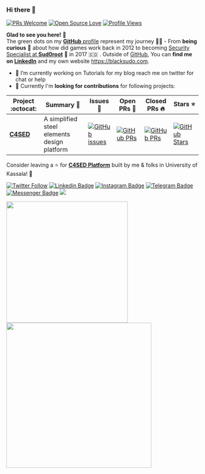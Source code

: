 ### Hi there 👋
[![PRs Welcome](https://img.shields.io/badge/PRs-welcome-brightgreen.svg?style=flat&logo=github)](https://github.com/BlackSud0) 
[![Open Source Love](https://badges.frapsoft.com/os/v2/open-source.svg?v=103)](https://github.com/BlackSud0)
[![Profile Views](https://komarev.com/ghpvc/?username=BlackSud0&color=blue)](https://github.com/BlackSud0) 

**Glad to see you here!** :star_struck: <br> The green dots on my [**GitHub** profile](https://github.com/BlackSud0?tab=repositories) represent my journey :running_man: - From **being curious** :thinking: about how did games work back in 2012 to becoming [Security Specialist at **Sud0root**](https://sud0root.com/) :dart: in 2017 🇸🇩 . Outside of [GitHub](https://github.com/BlackSud0/), You can **find me on [LinkedIn](https://www.linkedin.com/in/blacksudo/)** and my own website <a href="https://blacksudo.com">https://blacksudo.com</a>. 

- 🔭 I’m currently working on Tutorials for my blog reach me on twitter for chat or help
- 👯 Currently I'm **looking for contributions** for following projects:


|      Project :octocat:   |     Summary :dart:   |     Issues :bug:   | Open PRs :bell:  | Closed PRs :fire:  | Stars :star: |
|-------------|-------------------|-------------------|---|---|---|
| [**C4SED**](https://github.com/BlackSud0/c4sed) | A simplified steel elements design platform | [![GitHub issues](https://img.shields.io/github/issues/BlackSud0/c4sed?color=green&logo=github&style=flat)](https://github.com/BlackSud0/c4sed/issues) | [![GitHub PRs](https://img.shields.io/github/issues-pr/BlackSud0/c4sed?style=flat&logo=github)](https://github.com/BlackSud0/c4sed/pulls)  | [![GitHub PRs](https://img.shields.io/github/issues-pr-closed/BlackSud0/c4sed?style=flat&color=critical&logo=github)](https://github.com/BlackSud0/c4sed/pulls?q=is%3Apr+is%3Aclosed)  | [![GitHub Stars](https://img.shields.io/github/stars/BlackSud0/c4sed?logo=github&style=flat)](https://github.com/BlackSud0/c4sed/stargazers) |

Consider leaving a :star: for **[C4SED Platform](https://github.com/BlackSud0/c4sed/)** built by me & folks in University of Kassala! :hugs: <br>


[![Twitter Follow](https://img.shields.io/twitter/follow/BlackSud0?style=social)](https://twitter.com/BlackSud0)
[![Linkedin Badge](https://img.shields.io/badge/-BlackSudo-blue?style=social&logo=Linkedin&logoColor=blue&link=https://www.linkedin.com/in/blackSudo/)](https://www.linkedin.com/in/blackSudo/) 
[![Instagram Badge](https://img.shields.io/badge/-Sud0root-blue?style=social&logo=Instagram&link=https://www.instagram.com/sud0root.co/)](https://www.instagram.com/sud0root.co/)
[![Telegram Badge](https://img.shields.io/badge/-@BlackSud0-0088CC?style=flat&logo=Telegram&logoColor=white)](https://t.me/BlackSud0 "Contact on Telegram")
[![Messenger Badge](https://img.shields.io/badge/-Messenger-0078FF?style=flat&logo=Messenger&logoColor=white)](https://m.me/BlackSudo "Connect on Facebook")
<a href="https://www.youtube.com/c/Sud0root"><img src="https://img.shields.io/badge/youtube-%23FF0000?style=flat&logo=youtube&logoColor=white"/></a>

[<img src='https://github-readme-stats.vercel.app/api/top-langs/?username=BlackSud0&layout=compact' width="318">](https://github.com/BlackSud0)
[<img src='https://github-readme-stats.vercel.app/api?username=BlackSud0&count_private=true&show_icons=true&bg_color=fffefe&title_color=2f80ed"&text_color=333&border_color=e4e2e2' width="380">](https://github.com/BlackSud0)
<!--
**BlackSud0/BlackSud0** is a ✨ _special_ ✨ repository because its `README.md` (this file) appears on your GitHub profile.

Here are some ideas to get you started:

- 🔭 I’m currently working on ...
- 🌱 I’m currently learning ...
- 👯 I’m looking to collaborate on ...
- 🤔 I’m looking for help with ...
- 💬 Ask me about ...
- 📫 How to reach me: ...
- 😄 Pronouns: ...
- ⚡ Fun fact: ...
-->
